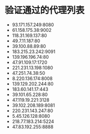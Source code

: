 # 验证通过的代理列表

 - 93.171.157.249:8080
 - 61.158.175.38:9002
 - 118.31.169.137:80
 - 49.7.11.187:80
 - 39.100.88.89:80
 - 183.215.23.242:9091
 - 139.196.196.74:80
 - 47.91.109.17:1720
 - 221.231.13.198:1080
 - 47.251.74.38:50
 - 8.220.136.174:8008
 - 139.129.202.244:80
 - 183.60.141.17:443
 - 39.101.65.228:80
 - 47.119.19.221:3128
 - 39.102.208.189:8081
 - 220.231.143.247:80
 - 5.45.126.128:8080
 - 218.77.183.214:5224
 - 47.83.192.255:8888
